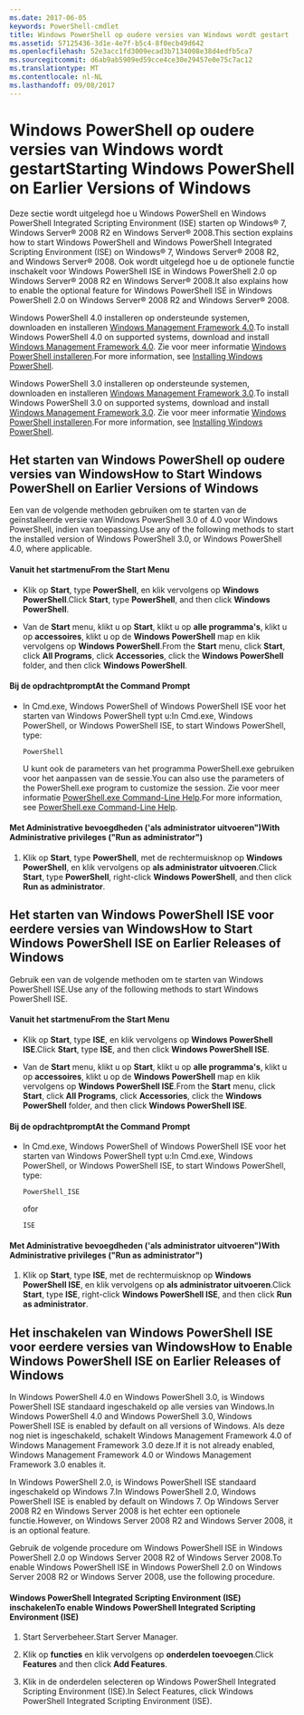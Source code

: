 ```yaml
---
ms.date: 2017-06-05
keywords: PowerShell-cmdlet
title: Windows PowerShell op oudere versies van Windows wordt gestart
ms.assetid: 57125436-3d1e-4e7f-b5c4-8f0ecb49d642
ms.openlocfilehash: 52e3acc1fd3009ecad3b7134008e38d4edfb5ca7
ms.sourcegitcommit: d6ab9ab5909ed59cce4ce30e29457e0e75c7ac12
ms.translationtype: MT
ms.contentlocale: nl-NL
ms.lasthandoff: 09/08/2017
---
```

# <a name="starting-windows-powershell-on-earlier-versions-of-windows"></a><span data-ttu-id="0429c-103">Windows PowerShell op oudere versies van Windows wordt gestart</span><span class="sxs-lookup"><span data-stu-id="0429c-103">Starting Windows PowerShell on Earlier Versions of Windows</span></span>
<span data-ttu-id="0429c-104">Deze sectie wordt uitgelegd hoe u Windows PowerShell en Windows PowerShell Integrated Scripting Environment (ISE) starten op Windows® 7, Windows Server® 2008 R2 en Windows Server® 2008.</span><span class="sxs-lookup"><span data-stu-id="0429c-104">This section explains how to start Windows PowerShell and Windows PowerShell Integrated Scripting Environment (ISE) on Windows® 7, Windows Server® 2008 R2, and Windows Server® 2008.</span></span> <span data-ttu-id="0429c-105">Ook wordt uitgelegd hoe u de optionele functie inschakelt voor Windows PowerShell ISE in Windows PowerShell 2.0 op Windows Server® 2008 R2 en Windows Server® 2008.</span><span class="sxs-lookup"><span data-stu-id="0429c-105">It also explains how to enable the optional feature for Windows PowerShell ISE in Windows PowerShell 2.0 on Windows Server® 2008 R2 and Windows Server® 2008.</span></span>

<span data-ttu-id="0429c-106">Windows PowerShell 4.0 installeren op ondersteunde systemen, downloaden en installeren [Windows Management Framework 4.0](http://go.microsoft.com/fwlink/?LinkID=293881).</span><span class="sxs-lookup"><span data-stu-id="0429c-106">To install Windows PowerShell 4.0 on supported systems, download and install [Windows Management Framework 4.0](http://go.microsoft.com/fwlink/?LinkID=293881).</span></span> <span data-ttu-id="0429c-107">Zie voor meer informatie [Windows PowerShell installeren](Installing-Windows-PowerShell.md).</span><span class="sxs-lookup"><span data-stu-id="0429c-107">For more information, see [Installing Windows PowerShell](Installing-Windows-PowerShell.md).</span></span>

<span data-ttu-id="0429c-108">Windows PowerShell 3.0 installeren op ondersteunde systemen, downloaden en installeren [Windows Management Framework 3.0](http://go.microsoft.com/fwlink/?LinkID=240290).</span><span class="sxs-lookup"><span data-stu-id="0429c-108">To install Windows PowerShell 3.0 on supported systems, download and install [Windows Management Framework 3.0](http://go.microsoft.com/fwlink/?LinkID=240290).</span></span> <span data-ttu-id="0429c-109">Zie voor meer informatie [Windows PowerShell installeren](Installing-Windows-PowerShell.md).</span><span class="sxs-lookup"><span data-stu-id="0429c-109">For more information, see [Installing Windows PowerShell](Installing-Windows-PowerShell.md).</span></span>

## <a name="how-to-start-windows-powershell-on-earlier-versions-of-windows"></a><span data-ttu-id="0429c-110">Het starten van Windows PowerShell op oudere versies van Windows</span><span class="sxs-lookup"><span data-stu-id="0429c-110">How to Start Windows PowerShell on Earlier Versions of Windows</span></span>
<span data-ttu-id="0429c-111">Een van de volgende methoden gebruiken om te starten van de geïnstalleerde versie van Windows PowerShell 3.0 of 4.0 voor Windows PowerShell, indien van toepassing.</span><span class="sxs-lookup"><span data-stu-id="0429c-111">Use any of the following methods to start the installed version of Windows PowerShell 3.0, or Windows PowerShell 4.0, where applicable.</span></span>

#### <a name="from-the-start-menu"></a><span data-ttu-id="0429c-112">Vanuit het startmenu</span><span class="sxs-lookup"><span data-stu-id="0429c-112">From the Start Menu</span></span>

- <span data-ttu-id="0429c-113">Klik op **Start**, type **PowerShell**, en klik vervolgens op **Windows PowerShell**.</span><span class="sxs-lookup"><span data-stu-id="0429c-113">Click **Start**, type **PowerShell**, and then click **Windows PowerShell**.</span></span>

- <span data-ttu-id="0429c-114">Van de **Start** menu, klikt u op **Start**, klikt u op **alle programma's**, klikt u op **accessoires**, klikt u op de **Windows PowerShell**  map en klik vervolgens op **Windows PowerShell**.</span><span class="sxs-lookup"><span data-stu-id="0429c-114">From the **Start** menu, click **Start**, click **All Programs**, click **Accessories**, click the **Windows PowerShell** folder, and then click **Windows PowerShell**.</span></span>

#### <a name="at-the-command-prompt"></a><span data-ttu-id="0429c-115">Bij de opdrachtprompt</span><span class="sxs-lookup"><span data-stu-id="0429c-115">At the Command Prompt</span></span>

- <span data-ttu-id="0429c-116">In Cmd.exe, Windows PowerShell of Windows PowerShell ISE voor het starten van Windows PowerShell typt u:</span><span class="sxs-lookup"><span data-stu-id="0429c-116">In Cmd.exe, Windows PowerShell, or Windows PowerShell ISE, to start Windows PowerShell, type:</span></span>

    ```
    PowerShell
    ```

    <span data-ttu-id="0429c-117">U kunt ook de parameters van het programma PowerShell.exe gebruiken voor het aanpassen van de sessie.</span><span class="sxs-lookup"><span data-stu-id="0429c-117">You can also use the parameters of the PowerShell.exe program to customize the session.</span></span> <span data-ttu-id="0429c-118">Zie voor meer informatie [PowerShell.exe Command-Line Help](../core-powershell/console/PowerShell.exe-Command-Line-Help.md).</span><span class="sxs-lookup"><span data-stu-id="0429c-118">For more information, see [PowerShell.exe Command-Line Help](../core-powershell/console/PowerShell.exe-Command-Line-Help.md).</span></span>

#### <a name="with-administrative-privileges-run-as-administrator"></a><span data-ttu-id="0429c-119">Met Administrative bevoegdheden ('als administrator uitvoeren")</span><span class="sxs-lookup"><span data-stu-id="0429c-119">With Administrative privileges ("Run as administrator")</span></span>

1. <span data-ttu-id="0429c-120">Klik op **Start**, type **PowerShell**, met de rechtermuisknop op **Windows PowerShell**, en klik vervolgens op **als administrator uitvoeren**.</span><span class="sxs-lookup"><span data-stu-id="0429c-120">Click **Start**, type **PowerShell**, right-click **Windows PowerShell**, and then click **Run as administrator**.</span></span>

## <a name="how-to-start-windows-powershell-ise-on-earlier-releases-of-windows"></a><span data-ttu-id="0429c-121">Het starten van Windows PowerShell ISE voor eerdere versies van Windows</span><span class="sxs-lookup"><span data-stu-id="0429c-121">How to Start Windows PowerShell ISE on Earlier Releases of Windows</span></span>
<span data-ttu-id="0429c-122">Gebruik een van de volgende methoden om te starten van Windows PowerShell ISE.</span><span class="sxs-lookup"><span data-stu-id="0429c-122">Use any of the following methods to start Windows PowerShell ISE.</span></span>

#### <a name="from-the-start-menu"></a><span data-ttu-id="0429c-123">Vanuit het startmenu</span><span class="sxs-lookup"><span data-stu-id="0429c-123">From the Start Menu</span></span>

- <span data-ttu-id="0429c-124">Klik op **Start**, type **ISE**, en klik vervolgens op **Windows PowerShell ISE**.</span><span class="sxs-lookup"><span data-stu-id="0429c-124">Click **Start**, type **ISE**, and then click **Windows PowerShell ISE**.</span></span>

- <span data-ttu-id="0429c-125">Van de **Start** menu, klikt u op **Start**, klikt u op **alle programma's**, klikt u op **accessoires**, klikt u op de **Windows PowerShell**  map en klik vervolgens op **Windows PowerShell ISE**.</span><span class="sxs-lookup"><span data-stu-id="0429c-125">From the **Start** menu, click **Start**, click **All Programs**, click **Accessories**, click the **Windows PowerShell** folder, and then click **Windows PowerShell ISE**.</span></span>

#### <a name="at-the-command-prompt"></a><span data-ttu-id="0429c-126">Bij de opdrachtprompt</span><span class="sxs-lookup"><span data-stu-id="0429c-126">At the Command Prompt</span></span>

- <span data-ttu-id="0429c-127">In Cmd.exe, Windows PowerShell of Windows PowerShell ISE voor het starten van Windows PowerShell typt u:</span><span class="sxs-lookup"><span data-stu-id="0429c-127">In Cmd.exe, Windows PowerShell, or Windows PowerShell ISE, to start Windows PowerShell, type:</span></span>

    ```
    PowerShell_ISE
    ```

    <span data-ttu-id="0429c-128">of</span><span class="sxs-lookup"><span data-stu-id="0429c-128">or</span></span>

    ```
    ISE
    ```

#### <a name="with-administrative-privileges-run-as-administrator"></a><span data-ttu-id="0429c-129">Met Administrative bevoegdheden ('als administrator uitvoeren")</span><span class="sxs-lookup"><span data-stu-id="0429c-129">With Administrative privileges ("Run as administrator")</span></span>

1. <span data-ttu-id="0429c-130">Klik op **Start**, type **ISE**, met de rechtermuisknop op **Windows PowerShell ISE**, en klik vervolgens op **als administrator uitvoeren**.</span><span class="sxs-lookup"><span data-stu-id="0429c-130">Click **Start**, type **ISE**, right-click **Windows PowerShell ISE**, and then click **Run as administrator**.</span></span>

## <a name="how-to-enable-windows-powershell-ise-on-earlier-releases-of-windows"></a><span data-ttu-id="0429c-131">Het inschakelen van Windows PowerShell ISE voor eerdere versies van Windows</span><span class="sxs-lookup"><span data-stu-id="0429c-131">How to Enable Windows PowerShell ISE on Earlier Releases of Windows</span></span>
<span data-ttu-id="0429c-132">In Windows PowerShell 4.0 en Windows PowerShell 3.0, is Windows PowerShell ISE standaard ingeschakeld op alle versies van Windows.</span><span class="sxs-lookup"><span data-stu-id="0429c-132">In Windows PowerShell 4.0 and Windows PowerShell 3.0, Windows PowerShell ISE is enabled by default on all versions of Windows.</span></span> <span data-ttu-id="0429c-133">Als deze nog niet is ingeschakeld, schakelt Windows Management Framework 4.0 of Windows Management Framework 3.0 deze.</span><span class="sxs-lookup"><span data-stu-id="0429c-133">If it is not already enabled, Windows Management Framework 4.0 or Windows Management Framework 3.0 enables it.</span></span>

<span data-ttu-id="0429c-134">In Windows PowerShell 2.0, is Windows PowerShell ISE standaard ingeschakeld op Windows 7.</span><span class="sxs-lookup"><span data-stu-id="0429c-134">In Windows PowerShell 2.0, Windows PowerShell ISE is enabled by default on Windows 7.</span></span> <span data-ttu-id="0429c-135">Op Windows Server 2008 R2 en Windows Server 2008 is het echter een optionele functie.</span><span class="sxs-lookup"><span data-stu-id="0429c-135">However, on Windows Server 2008 R2 and Windows Server 2008, it is an optional feature.</span></span>

<span data-ttu-id="0429c-136">Gebruik de volgende procedure om Windows PowerShell ISE in Windows PowerShell 2.0 op Windows Server 2008 R2 of Windows Server 2008.</span><span class="sxs-lookup"><span data-stu-id="0429c-136">To enable Windows PowerShell ISE in Windows PowerShell 2.0 on Windows Server 2008 R2 or Windows Server 2008, use the following procedure.</span></span>

#### <a name="to-enable-windows-powershell-integrated-scripting-environment-ise"></a><span data-ttu-id="0429c-137">Windows PowerShell Integrated Scripting Environment (ISE) inschakelen</span><span class="sxs-lookup"><span data-stu-id="0429c-137">To enable Windows PowerShell Integrated Scripting Environment (ISE)</span></span>

1. <span data-ttu-id="0429c-138">Start Serverbeheer.</span><span class="sxs-lookup"><span data-stu-id="0429c-138">Start Server Manager.</span></span>

2. <span data-ttu-id="0429c-139">Klik op **functies** en klik vervolgens op **onderdelen toevoegen**.</span><span class="sxs-lookup"><span data-stu-id="0429c-139">Click **Features** and then click **Add Features**.</span></span>

3. <span data-ttu-id="0429c-140">Klik in de onderdelen selecteren op Windows PowerShell Integrated Scripting Environment (ISE).</span><span class="sxs-lookup"><span data-stu-id="0429c-140">In Select Features, click Windows PowerShell Integrated Scripting Environment (ISE).</span></span>

